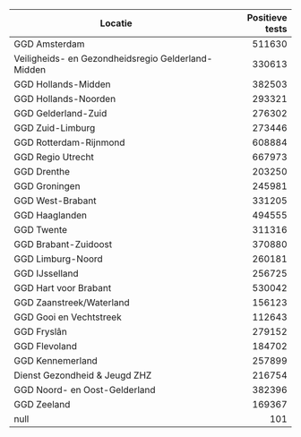 | Locatie | Positieve tests |
|---------|----------------:|
| GGD Amsterdam                            | 511630 |
| Veiligheids- en Gezondheidsregio Gelderland-Midden | 330613 |
| GGD Hollands-Midden                      | 382503 |
| GGD Hollands-Noorden                     | 293321 |
| GGD Gelderland-Zuid                      | 276302 |
| GGD Zuid-Limburg                         | 273446 |
| GGD Rotterdam-Rijnmond                   | 608884 |
| GGD Regio Utrecht                        | 667973 |
| GGD Drenthe                              | 203250 |
| GGD Groningen                            | 245981 |
| GGD West-Brabant                         | 331205 |
| GGD Haaglanden                           | 494555 |
| GGD Twente                               | 311316 |
| GGD Brabant-Zuidoost                     | 370880 |
| GGD Limburg-Noord                        | 260181 |
| GGD IJsselland                           | 256725 |
| GGD Hart voor Brabant                    | 530042 |
| GGD Zaanstreek/Waterland                 | 156123 |
| GGD Gooi en Vechtstreek                  | 112643 |
| GGD Fryslân                              | 279152 |
| GGD Flevoland                            | 184702 |
| GGD Kennemerland                         | 257899 |
| Dienst Gezondheid & Jeugd ZHZ            | 216754 |
| GGD Noord- en Oost-Gelderland            | 382396 |
| GGD Zeeland                              | 169367 |
| null                                     |   101 |
